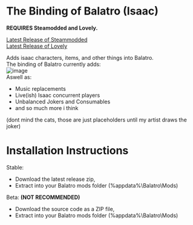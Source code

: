 # The Binding of Balatro (Isaac)
**REQUIRES Steamodded and Lovely.** <br>

[Latest Release of Steammodded](github.com/Steamodded/smods/releases/latest)<br>
[Latest Release of Lovely](github.com/ethangreen-dev/lovely-injector/releases/latest)

Adds isaac characters, items, and other things into Balatro.<br>
The binding of Balatro currently adds:<br>
![image](https://github.com/user-attachments/assets/6553c49c-6c91-4811-b93f-097560905c81)<br>
Aswell as:<br>
+ Music replacements<br>
+ Live(ish) Isaac concurrent players<br>
+ Unbalanced Jokers and Consumables
+ and so much more i think

(dont mind the cats, those are just placeholders until my artist draws the joker)<br>
# Installation Instructions
Stable:<br>
+ Download the latest release zip,<br>
+ Extract into your Balatro mods folder (%appdata%\Balatro\Mods)<br>

Beta: **(NOT RECOMMENDED)** <br>
+ Download the source code as a ZIP file,<br>
+ Extract into your Balatro mods folder (%appdata%\Balatro\Mods)<br>
